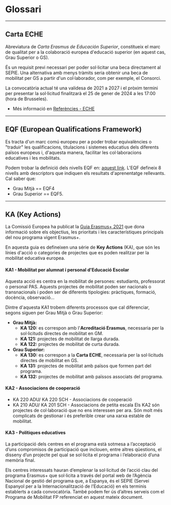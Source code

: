 # Glossari

---
## Carta ECHE

Abreviatura de _Carta Erasmus de Educación Superior_, constitueix el marc de qualitat per a la colaboració europea d'educació superior (en aquest cas, Grau Superior o GS). 

És un requisit previ necessari per poder sol·licitar una beca directament al SEPIE. Una alternativa amb menys tràmits seria obtenir una beca de mobilitat per GS a partir d'un col·laborador, com per exemple, el Consorci. 

La convocatòria actual té una validesa de 2021 a 2027 i el pròxim termini per presentar la sol·licitud finalitzarà el 25 de gener de 2024 a les 17:00 (hora de Brusseles). 


- Més informació en [Referències - ECHE](../refs/refs-eche.md)

---
## EQF (European Qualifications Framework)

Es tracta d'un marc comú europeu per a poder trobar equivalències o "traduir" les qualificacions, titulacions i sistemes educatius dels diferents països europeus i, d'aquesta manera, facilitar les col·laboracions educatives i les mobilitats. 

Podem trobar la definició dels nivells EQF en: [aquest link](https://europa.eu/europass/es/description-eight-eqf-levels). L'EQF defineix 8 nivells amb descriptors que indiquen els resultats d'aprenentatge rellevants. Cal saber que: 

- Grau Mitjà == EQF4 
- Grau Superior == EQF5. 

---
## KA (Key Actions)

La Comissió Europea ha publicat la [Guia Erasmus+ 2021](http://www.erasmusplus.gob.es/index.html) que dona informació sobre els objectius, les prioritats i les característiques principals del nou programa vigent Erasmus+. 

En aquesta guia es defineixen una série de **Key Actions** (KA), que són les línies d'acció o categories de projectes que es poden realitzar per la mobilitat educativa europea.

#### KA1 - Mobilitat per alumnat i personal d'Educació Escolar

Aquesta acció es centra en la mobilitat de persones: estudiants, professorat o personal PAS. Aquests projectes de mobilitat poden ser nacionals o transnacionals i poden ser de diferents tipologies: pràctiques, formació, docència, observació... 

Dintre d'aquesta KA1 trobem diferents processos que cal diferenciar, segons siguen per Grau Mitjà o Grau Superior: 

- **Grau Mitjà:** 
	- **KA 120:** es correspon amb l'**Acreditació Erasmus**, necessaria per la sol·licituds directes de mobilitat en GM.
	- **KA 121:** projectes de mobilitat de llarga durada. 
	- **KA 122:** projectes de mobilitat de curta durada. 
- **Grau Superior:** 
	- **KA 130:** es correspon a la **Carta ECHE**, necessaria per la sol·licituds directes de mobilitat en GS.
	- **KA 131:** projectes de mobilitat amb països que formen part del programa. 
	- **KA 132:** projectes de mobilitat amb païssos associats del programa. 


#### KA2 - Associacions de cooperació

- KA 220 ADU/ KA 220 SCH - Associacions de cooperació
- KA 210 ADU/ KA 201 SCH - Associacions de petita escala
Els KA2 són projectes de col·laboració que no ens interessen per ara. Són molt més complicats de gestionar i és preferible crear una xarxa estable de mobilitat. 

#### KA3 - Polítiques educatives

La participació dels centres en el programa està sotmesa a l’acceptació d’uns compromisos de participació que inclouen, entre altres qüestions, el disseny d’un projecte pel qual se sol·licita el programa i l’elaboració d’una memòria final.

Els centres interessats hauran d’emplenar la sol·licitud de l’acció clau del programa Erasmus+ que sol·licita a través del portal web de l’Agència Nacional de gestió del programa que, a Espanya, és el SEPIE (Servei Espanyol per a la Internacionalització de l’Educació) en els terminis establerts a cada convocatòria. També podem fer ús d’altres serveis com el Programa de Mobilitat FP referenciat en aquest mateix document. 
